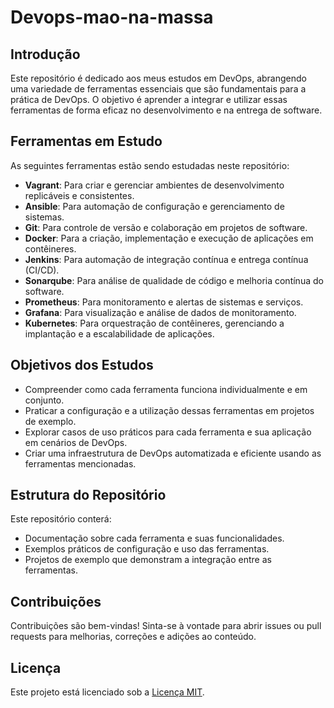 # Devops-mao-na-massa

## Introdução

Este repositório é dedicado aos meus estudos em DevOps, abrangendo uma variedade de ferramentas essenciais que são fundamentais para a prática de DevOps. O objetivo é aprender a integrar e utilizar essas ferramentas de forma eficaz no desenvolvimento e na entrega de software.

## Ferramentas em Estudo

As seguintes ferramentas estão sendo estudadas neste repositório:

- **Vagrant**: Para criar e gerenciar ambientes de desenvolvimento replicáveis e consistentes.
- **Ansible**: Para automação de configuração e gerenciamento de sistemas.
- **Git**: Para controle de versão e colaboração em projetos de software.
- **Docker**: Para a criação, implementação e execução de aplicações em contêineres.
- **Jenkins**: Para automação de integração contínua e entrega contínua (CI/CD).
- **Sonarqube**: Para análise de qualidade de código e melhoria contínua do software.
- **Prometheus**: Para monitoramento e alertas de sistemas e serviços.
- **Grafana**: Para visualização e análise de dados de monitoramento.
- **Kubernetes**: Para orquestração de contêineres, gerenciando a implantação e a escalabilidade de aplicações.

## Objetivos dos Estudos

- Compreender como cada ferramenta funciona individualmente e em conjunto.
- Praticar a configuração e a utilização dessas ferramentas em projetos de exemplo.
- Explorar casos de uso práticos para cada ferramenta e sua aplicação em cenários de DevOps.
- Criar uma infraestrutura de DevOps automatizada e eficiente usando as ferramentas mencionadas.

## Estrutura do Repositório

Este repositório conterá:

- Documentação sobre cada ferramenta e suas funcionalidades.
- Exemplos práticos de configuração e uso das ferramentas.
- Projetos de exemplo que demonstram a integração entre as ferramentas.

## Contribuições

Contribuições são bem-vindas! Sinta-se à vontade para abrir issues ou pull requests para melhorias, correções e adições ao conteúdo.

## Licença

Este projeto está licenciado sob a [Licença MIT](LICENSE).
